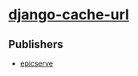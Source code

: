 # [django-cache-url](https://pypi.org/project/django-cache-url)



## Publishers
- [epicserve](https://pypi.org/user/epicserve)

